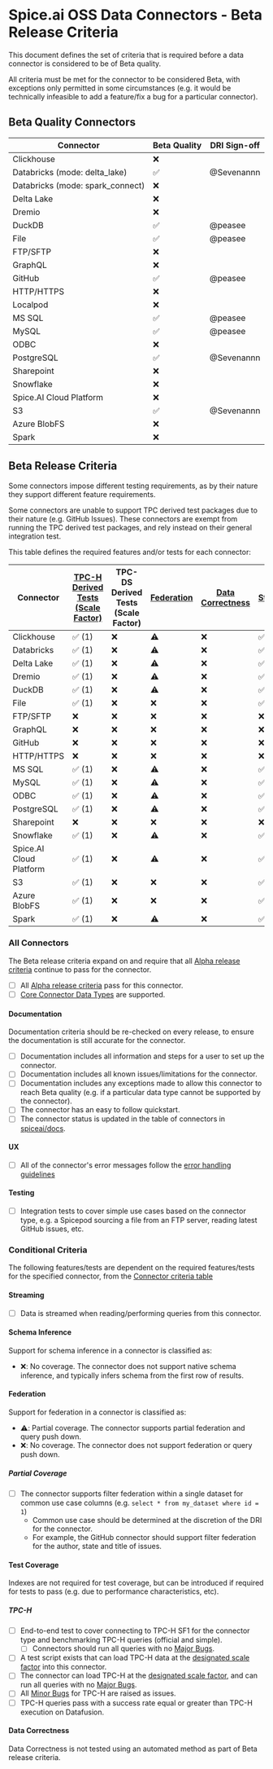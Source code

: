# Spice.ai OSS Data Connectors - Beta Release Criteria

This document defines the set of criteria that is required before a data connector is considered to be of Beta quality.

All criteria must be met for the connector to be considered Beta, with exceptions only permitted in some circumstances (e.g. it would be technically infeasible to add a feature/fix a bug for a particular connector).

## Beta Quality Connectors

| Connector                        | Beta Quality | DRI Sign-off |
| -------------------------------- | ------------ | ------------ |
| Clickhouse                       | ❌           |              |
| Databricks (mode: delta_lake)    | ✅           | @Sevenannn   |
| Databricks (mode: spark_connect) | ❌           |              |
| Delta Lake                       | ❌           |              |
| Dremio                           | ❌           |              |
| DuckDB                           | ✅           | @peasee      |
| File                             | ✅           | @peasee      |
| FTP/SFTP                         | ❌           |              |
| GraphQL                          | ❌           |              |
| GitHub                           | ✅           | @peasee      |
| HTTP/HTTPS                       | ❌           |              |
| Localpod                         | ❌           |              |
| MS SQL                           | ✅           | @peasee      |
| MySQL                            | ✅           | @peasee      |
| ODBC                             | ❌           |              |
| PostgreSQL                       | ✅           | @Sevenannn   |
| Sharepoint                       | ❌           |              |
| Snowflake                        | ❌           |              |
| Spice.AI Cloud Platform          | ❌           |              |
| S3                               | ✅           | @Sevenannn   |
| Azure BlobFS                     | ❌           |              |
| Spark                            | ❌           |              |

## Beta Release Criteria

Some connectors impose different testing requirements, as by their nature they support different feature requirements.

Some connectors are unable to support TPC derived test packages due to their nature (e.g. GitHub Issues).
These connectors are exempt from running the TPC derived test packages, and rely instead on their general integration test.

This table defines the required features and/or tests for each connector:

| Connector               | [TPC-H Derived Tests (Scale Factor)](#tpc-h) | TPC-DS Derived Tests (Scale Factor) | [Federation](#federation) | [Data Correctness](#data-correctness) | [Streaming](#streaming) | [Native Schema Inference](#schema-inference) |
| ----------------------- | -------------------------------------------- | ----------------------------------- | ------------------------- | ------------------------------------- | ----------------------- | -------------------------------------------- |
| Clickhouse              | ✅ (1)                                       | ❌                                  | ⚠️                        | ❌                                    | ✅                      | ❌                                           |
| Databricks              | ✅ (1)                                       | ❌                                  | ⚠️                        | ❌                                    | ✅                      | ❌                                           |
| Delta Lake              | ✅ (1)                                       | ❌                                  | ⚠️                        | ❌                                    | ✅                      | ❌                                           |
| Dremio                  | ✅ (1)                                       | ❌                                  | ⚠️                        | ❌                                    | ✅                      | ❌                                           |
| DuckDB                  | ✅ (1)                                       | ❌                                  | ⚠️                        | ❌                                    | ✅                      | ❌                                           |
| File                    | ✅ (1)                                       | ❌                                  | ❌                        | ❌                                    | ✅                      | ❌                                           |
| FTP/SFTP                | ❌                                           | ❌                                  | ❌                        | ❌                                    | ❌                      | ❌                                           |
| GraphQL                 | ❌                                           | ❌                                  | ❌                        | ❌                                    | ❌                      | ❌                                           |
| GitHub                  | ❌                                           | ❌                                  | ❌                        | ❌                                    | ❌                      | ❌                                           |
| HTTP/HTTPS              | ❌                                           | ❌                                  | ❌                        | ❌                                    | ❌                      | ❌                                           |
| MS SQL                  | ✅ (1)                                       | ❌                                  | ⚠️                        | ❌                                    | ✅                      | ❌                                           |
| MySQL                   | ✅ (1)                                       | ❌                                  | ⚠️                        | ❌                                    | ✅                      | ❌                                           |
| ODBC                    | ✅ (1)                                       | ❌                                  | ⚠️                        | ❌                                    | ✅                      | ❌                                           |
| PostgreSQL              | ✅ (1)                                       | ❌                                  | ⚠️                        | ❌                                    | ✅                      | ❌                                           |
| Sharepoint              | ❌                                           | ❌                                  | ❌                        | ❌                                    | ❌                      | ❌                                           |
| Snowflake               | ✅ (1)                                       | ❌                                  | ⚠️                        | ❌                                    | ✅                      | ❌                                           |
| Spice.AI Cloud Platform | ✅ (1)                                       | ❌                                  | ⚠️                        | ❌                                    | ✅                      | ❌                                           |
| S3                      | ✅ (1)                                       | ❌                                  | ❌                        | ❌                                    | ✅                      | ❌                                           |
| Azure BlobFS            | ✅ (1)                                       | ❌                                  | ❌                        | ❌                                    | ✅                      | ❌                                           |
| Spark                   | ✅ (1)                                       | ❌                                  | ⚠️                        | ❌                                    | ✅                      | ❌                                           |

### All Connectors

The Beta release criteria expand on and require that all [Alpha release criteria](./alpha.md) continue to pass for the connector.

- [ ] All [Alpha release criteria](./alpha.md) pass for this connector.
- [ ] [Core Connector Data Types](../definitions.md) are supported.

#### Documentation

Documentation criteria should be re-checked on every release, to ensure the documentation is still accurate for the connector.

- [ ] Documentation includes all information and steps for a user to set up the connector.
- [ ] Documentation includes all known issues/limitations for the connector.
- [ ] Documentation includes any exceptions made to allow this connector to reach Beta quality (e.g. if a particular data type cannot be supported by the connector).
- [ ] The connector has an easy to follow quickstart.
- [ ] The connector status is updated in the table of connectors in [spiceai/docs](https://github.com/spiceai/docs).

#### UX

- [ ] All of the connector's error messages follow the [error handling guidelines](../../dev/error_handling.md)

#### Testing

- [ ] Integration tests to cover simple use cases based on the connector type, e.g. a Spicepod sourcing a file from an FTP server, reading latest GitHub issues, etc.

### Conditional Criteria

The following features/tests are dependent on the required features/tests for the specified connector, from the [Connector criteria table](#beta-release-criteria)

#### Streaming

- [ ] Data is streamed when reading/performing queries from this connector.

#### Schema Inference

Support for schema inference in a connector is classified as:

- ❌: No coverage. The connector does not support native schema inference, and typically infers schema from the first row of results.

#### Federation

Support for federation in a connector is classified as:

- ⚠️: Partial coverage. The connector supports partial federation and query push down.
- ❌: No coverage. The connector does not support federation or query push down.

##### Partial Coverage

- [ ] The connector supports filter federation within a single dataset for common use case columns (e.g. `select * from my_dataset where id = 1`)
  - Common use case should be determined at the discretion of the DRI for the connector.
  - For example, the GitHub connector should support filter federation for the author, state and title of issues.

#### Test Coverage

Indexes are not required for test coverage, but can be introduced if required for tests to pass (e.g. due to performance characteristics, etc).

##### TPC-H

- [ ] End-to-end test to cover connecting to TPC-H SF1 for the connector type and benchmarking TPC-H queries (official and simple).
  - [ ] Connectors should run all queries with no [Major Bugs](../definitions.md).
- [ ] A test script exists that can load TPC-H data at the [designated scale factor](#beta-release-criteria) into this connector.
- [ ] The connector can load TPC-H at the [designated scale factor](#beta-release-criteria), and can run all queries with no [Major Bugs](../definitions.md).
- [ ] All [Minor Bugs](../definitions.md) for TPC-H are raised as issues.
- [ ] TPC-H queries pass with a success rate equal or greater than TPC-H execution on Datafusion.

#### Data Correctness

Data Correctness is not tested using an automated method as part of Beta release criteria.
